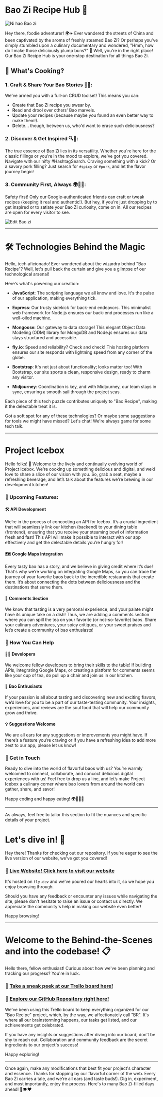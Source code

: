 # Bao Zi Recipe Hub 🥟
![Ni hao Bao zi](https://cdn.discordapp.com/attachments/791636167304151071/1156287051193401374/image.png?ex=65146bbb&is=65131a3b&hm=e67a7416911a00910525bc1cafd1abcd6714317c4ca4d4480f411bad744815db&)

Hey there, foodie adventurer! 🌍✈️ Ever wandered the streets of China and been captivated by the aroma of freshly steamed Bao Zi? Or perhaps you've simply stumbled upon a culinary documentary and wondered, "Hmm, how do I make those deliciously plump buns?" 🤔 Well, you're in the right place! Our Bao Zi Recipe Hub is your one-stop destination for all things Bao Zi.

## 🌸 What's Cooking?

### 1. **Craft & Share Your Bao Stories 📝🥢**: 
We've armed you with a full-on CRUD toolset! This means you can:
   - **C**reate that Bao Zi recipe you swear by.
   - **R**ead and drool over others' Bao marvels.
   - **U**pdate your recipes (because maybe you found an even better way to make them!).
   - **D**elete... though, between us, who'd want to erase such deliciousness?

### 2. **Discover & Get Inspired 🔍📖**: 
The true essence of Bao Zi lies in its versatility. Whether you're here for the classic fillings or you're in the mood to explore, we've got you covered. Navigate with our nifty #HashtagSearch. Craving something with a kick? Or a savory pork filling? Just search for `#spicy` or `#pork`, and let the flavor journey begin!

### 3. **Community First, Always 🌍💁‍♂️**: 
Safety first! Only our Google-authenticated friends can craft or tweak recipes (keeping it real and authentic!). But hey, if you're just dropping by to get inspired or to satiate your Bao Zi curiosity, come on in. All our recipes are open for every visitor to see.

![Edit Bao zi](https://cdn.discordapp.com/attachments/791636167304151071/1156287590195011634/image.png?ex=65146c3c&is=65131abc&hm=bad5da297abd2a7eefdbc19214c2edd650a5030c2001ee9859aec7e1e1e1c429&)

---

# 🛠 Technologies Behind the Magic

Hello, tech aficionado! Ever wondered about the wizardry behind "Bao Recipe"? Well, let's pull back the curtain and give you a glimpse of our technological arsenal!

Here's what's powering our creation:

- **JavaScript**: The scripting language we all know and love. It's the pulse of our application, making everything tick.

- **Express**: Our trusty sidekick for back-end endeavors. This minimalist web framework for Node.js ensures our back-end processes run like a well-oiled machine.

- **Mongoose**: Our gateway to data storage! This elegant Object Data Modeling (ODM) library for MongoDB and Node.js ensures our data stays structured and accessible.

- **fly.io**: Speed and reliability? Check and check! This hosting platform ensures our site responds with lightning speed from any corner of the globe.

- **Bootstrap**: It's not just about functionality; looks matter too! With Bootstrap, our site sports a clean, responsive design, ready to charm any visitor.

- **Midjourney**: Coordination is key, and with Midjourney, our team stays in sync, ensuring a smooth sail through the project seas.

Each piece of this tech puzzle contributes uniquely to "Bao Recipe", making it the delectable treat it is.

Got a soft spot for any of these technologies? Or maybe some suggestions for tools we might have missed? Let's chat! We're always game for some tech talk.

---

# Project Icebox

Hello folks! 🌟 Welcome to the lively and continually evolving world of Project Icebox. We're cooking up something delicious and digital, and we’d love to share a slice of our vision with you. So, grab a seat, maybe a refreshing beverage, and let’s talk about the features we're brewing in our development kitchen!

### 🍜 Upcoming Features:

#### 🛠 **API Development**
We’re in the process of concocting an API for Icebox. It’s a crucial ingredient that will seamlessly link our kitchen (backend) to your dining table (frontend), ensuring that you receive your steaming bowl of information fresh and fast! This API will make it possible to interact with our app effectively and get the delectable details you’re hungry for!

#### 🗺 **Google Maps Integration**
Every tasty bao has a story, and we believe in giving credit where it’s due! That's why we’re working on integrating Google Maps, so you can trace the journey of your favorite baos back to the incredible restaurants that create them. It’s about connecting the dots between deliciousness and the destinations that serve them.

#### 💬 **Comments Section**
We know that tasting is a very personal experience, and your palate might have its unique take on a dish! Thus, we are adding a comments section where you can spill the tea on your favorite (or not-so-favorite) baos. Share your culinary adventures, your spicy critiques, or your sweet praises and let’s create a community of bao enthusiasts!

### 🥢 How You Can Help

#### 👩‍💻 **Developers**
We welcome fellow developers to bring their skills to the table! If building APIs, integrating Google Maps, or creating a platform for comments seems like your cup of tea, do pull up a chair and join us in our kitchen.

#### 🍵 **Bao Enthusiasts**
If your passion is all about tasting and discovering new and exciting flavors, we’d love for you to be a part of our taste-testing community. Your insights, experiences, and reviews are the soul food that will help our community grow and thrive.

#### 💡 **Suggestions Welcome**
We are all ears for any suggestions or improvements you might have. If there’s a feature you’re craving or if you have a refreshing idea to add more zest to our app, please let us know!

### 💌 Get in Touch
Ready to dive into the world of flavorful baos with us? You’re warmly welcomed to connect, collaborate, and concoct delicious digital experiences with us! Feel free to drop us a line, and let’s make Project Icebox a culinary corner where bao lovers from around the world can gather, share, and savor!

Happy coding and happy eating! 🌍🥟👩‍🍳

---

As always, feel free to tailor this section to fit the nuances and specific details of your project.
# Let's dive in! 🎉

Hey there! Thanks for checking out our repository. If you're eager to see the live version of our website, we've got you covered!

### 🌟 [**Live Website! Click here to visit our website**](https://baorecipe.fly.dev)

It's hosted on `fly.dev` and we've poured our hearts into it, so we hope you enjoy browsing through.

Should you have any feedback or encounter any issues while navigating the site, please don't hesitate to raise an issue or contact us directly. We appreciate the community's help in making our website even better!

Happy browsing!

---

# Welcome to the Behind-the-Scenes and into the codebase! 📋

Hello there, fellow enthusiast! Curious about how we've been planning and tracking our progress? You're in luck.

### 🌟 [**Take a sneak peek at our Trello board here!**](https://trello.com/b/s5tb9qB6/bao-recipe-which-we-refer-as-br)
### 🚀 [**Explore our GitHub Repository right here!**](https://github.com/MrXmit/bao-recipe)


We've been using this Trello board to keep everything organized for our "Bao Recipe" project, which, by the way, we affectionately call "BR". It's where all our brainstorming happens, our tasks get listed, and our achievements get celebrated.

If you have any insights or suggestions after diving into our board, don't be shy to reach out. Collaboration and community feedback are the secret ingredients to our project's success!

Happy exploring!

---

Once again, make any modifications that best fit your project's character and essence.
Thanks for stopping by our flavorful corner of the web. Every Bao Zi carries a tale, and we're all ears (and taste buds!). Dig in, experiment, and most importantly, enjoy the process. Here's to many Bao Zi-filled days ahead! 🥟🍽️❤️
